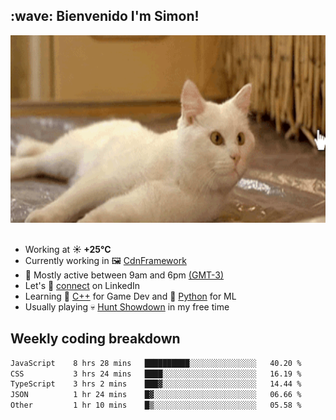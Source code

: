 <h2>:wave: <b>Bienvenido I'm Simon!&nbsp;</b></h2>

<section>
  <img src="./static/banner.gif" height=300 width=1000>
</section>

<br>

<ul>
  <li>
		<!--START_SECTION:weather-->
		Working at <b>☀️   +25°C</b>
		<!--END_SECTION:weather-->
  </li>
  <li>
    Currently working in 🖼️&nbsp;<a href=https://github.com/snapverse/cdn-framework target=_blank>CdnFramework</a>
  </li>
  <li>
    🚩 Mostly active between 9am and 6pm <a href=https://onlinealarmkur.com/world/es target=_blank>(GMT-3)</a>
  </li>
  <li>
    Let's 🔗&nbsp;<a href=https://www.linkedin.com/in/itsimmons target=_blank>connect</a> on LinkedIn
  </li>
  <li>
    Learning 👴&nbsp;<a href=https://images3.memedroid.com/images/UPLOADED755/65f2bce6734f6.webp target=_blank>C++</a> for Game Dev and 🐍&nbsp;<a href=https://qph.cf2.quoracdn.net/main-qimg-4472b6229cb75bf66ab531f3ebd4f975-lq target=_blank>Python</a> for ML
  </li>
  <li>
    Usually playing 💀&nbsp;<a href=https://www.huntshowdown.com target=_blank>Hunt Showdown</a> in my free time
  </li>
</ul>

<h2><b>Weekly coding breakdown </b></h2>

<!--START_SECTION:waka-->

```txt
JavaScript    8 hrs 28 mins   ██████████░░░░░░░░░░░░░░░   40.20 %
CSS           3 hrs 24 mins   ████░░░░░░░░░░░░░░░░░░░░░   16.19 %
TypeScript    3 hrs 2 mins    ███▓░░░░░░░░░░░░░░░░░░░░░   14.44 %
JSON          1 hr 24 mins    █▓░░░░░░░░░░░░░░░░░░░░░░░   06.66 %
Other         1 hr 10 mins    █▒░░░░░░░░░░░░░░░░░░░░░░░   05.58 %
```

<!--END_SECTION:waka-->

